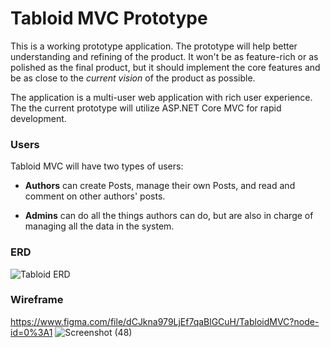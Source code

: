 # Tabloid MVC Prototype
This is a working prototype application.  The prototype will help better understanding and refining of the product. It won't be as feature-rich or as polished as the final product, but it should implement the core features and be as close to the _current vision_ of the product as possible. 

The application is a multi-user web application with rich user experience.  The the current prototype will utilize ASP<span>.NET</span> Core MVC for rapid development.

### Users

Tabloid MVC will have two types of users:

* **Authors** can create Posts, manage their own Posts, and read and comment on other authors' posts.

* **Admins** can do all the things authors can do, but are also in charge of managing all the data in the system.

### ERD

![Tabloid ERD](./Tabloid.png)

### Wireframe
https://www.figma.com/file/dCJkna979LjEf7qaBlGCuH/TabloidMVC?node-id=0%3A1
![Screenshot (48)](https://user-images.githubusercontent.com/106984214/199223200-eec5f9cb-67e3-4825-87d7-6eb6311dced6.png)
